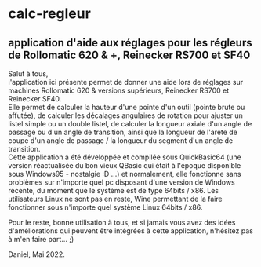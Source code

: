 # calc-regleur
application d'aide aux réglages pour les régleurs de Rollomatic 620 &amp; +, Reinecker RS700 et SF40
-----
Salut à tous,  
l'application ici présente permet de donner une aide lors de réglages sur machines Rollomatic 620 & versions supérieurs, Reinecker RS700 et Reinecker SF40.  
Elle permet de calculer la hauteur d'une pointe d'un outil (pointe brute ou affutée), de calculer les décalages angulaires de rotation pour ajuster un listel simple ou un double listel, de calculer la longueur axiale d'un angle de passage ou d'un angle de transition, ainsi que la longueur de l'arete de coupe d'un angle de passage / la longueur du segment d'un angle de transition.  
Cette application a été développée et compilée sous QuickBasic64 (une version réactualisée du bon vieux QBasic qui était à l'époque disponible sous Windows95  -  nostalgie :D ...) et normalement, elle fonctionne sans problèmes sur n'importe quel pc disposant d'une version de Windows récente, du moment que le système est de type 64bits / x86. Les utilisateurs Linux ne sont pas en reste, Wine permettant de la faire fonctionner sous n'importe quel système Linux 64bits / x86.  

Pour le reste, bonne utilisation à tous, et si jamais vous avez des idées d'améliorations qui peuvent être intégrées à cette application, n'hésitez pas à m'en faire part... ;)  

Daniel,
Mai 2022.
